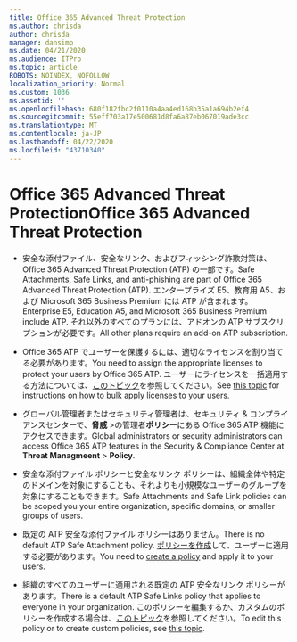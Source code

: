 ```yaml
---
title: Office 365 Advanced Threat Protection
ms.author: chrisda
author: chrisda
manager: dansimp
ms.date: 04/21/2020
ms.audience: ITPro
ms.topic: article
ROBOTS: NOINDEX, NOFOLLOW
localization_priority: Normal
ms.custom: 1036
ms.assetid: ''
ms.openlocfilehash: 680f182fbc2f0110a4aa4ed168b35a1a694b2ef4
ms.sourcegitcommit: 55eff703a17e500681d8fa6a87eb067019ade3cc
ms.translationtype: MT
ms.contentlocale: ja-JP
ms.lasthandoff: 04/22/2020
ms.locfileid: "43710340"
---
```

# <a name="office-365-advanced-threat-protection"></a><span data-ttu-id="a1a62-102">Office 365 Advanced Threat Protection</span><span class="sxs-lookup"><span data-stu-id="a1a62-102">Office 365 Advanced Threat Protection</span></span>

- <span data-ttu-id="a1a62-103">安全な添付ファイル、安全なリンク、およびフィッシング詐欺対策は、Office 365 Advanced Threat Protection (ATP) の一部です。</span><span class="sxs-lookup"><span data-stu-id="a1a62-103">Safe Attachments, Safe Links, and anti-phishing are part of Office 365 Advanced Threat Protection (ATP).</span></span> <span data-ttu-id="a1a62-104">エンタープライズ E5、教育用 A5、および Microsoft 365 Business Premium には ATP が含まれます。</span><span class="sxs-lookup"><span data-stu-id="a1a62-104">Enterprise E5, Education A5, and Microsoft 365 Business Premium include ATP.</span></span> <span data-ttu-id="a1a62-105">それ以外のすべてのプランには、アドオンの ATP サブスクリプションが必要です。</span><span class="sxs-lookup"><span data-stu-id="a1a62-105">All other plans require an add-on ATP subscription.</span></span>

- <span data-ttu-id="a1a62-106">Office 365 ATP でユーザーを保護するには、適切なライセンスを割り当てる必要があります。</span><span class="sxs-lookup"><span data-stu-id="a1a62-106">You need to assign the appropriate licenses to protect your users by Office 365 ATP.</span></span> <span data-ttu-id="a1a62-107">ユーザーにライセンスを一括適用する方法については、[このトピック](https://docs.microsoft.com/office365/admin/subscriptions-and-billing/assign-licenses-to-users)を参照してください。</span><span class="sxs-lookup"><span data-stu-id="a1a62-107">See [this topic](https://docs.microsoft.com/office365/admin/subscriptions-and-billing/assign-licenses-to-users) for instructions on how to bulk apply licenses to your users.</span></span>

- <span data-ttu-id="a1a62-108">グローバル管理者またはセキュリティ管理者は、セキュリティ & コンプライアンスセンターで、**脅威** \>の管理者**ポリシー**にある Office 365 ATP 機能にアクセスできます。</span><span class="sxs-lookup"><span data-stu-id="a1a62-108">Global administrators or security administrators can access Office 365 ATP features in the Security & Compliance Center at **Threat Managmeent** \> **Policy**.</span></span>

- <span data-ttu-id="a1a62-109">安全な添付ファイル ポリシーと安全なリンク ポリシーは、組織全体や特定のドメインを対象にすることも、それよりも小規模なユーザーのグループを対象にすることもできます。</span><span class="sxs-lookup"><span data-stu-id="a1a62-109">Safe Attachments and Safe Link policies can be scoped you your entire organization, specific domains, or smaller groups of users.</span></span>

- <span data-ttu-id="a1a62-110">既定の ATP 安全な添付ファイル ポリシーはありません。</span><span class="sxs-lookup"><span data-stu-id="a1a62-110">There is no default ATP Safe Attachment policy.</span></span> <span data-ttu-id="a1a62-111">[ポリシーを作成](https://docs.microsoft.com/office365/securitycompliance/set-up-atp-safe-attachments-policies)して、ユーザーに適用する必要があります。</span><span class="sxs-lookup"><span data-stu-id="a1a62-111">You need to [create a policy](https://docs.microsoft.com/office365/securitycompliance/set-up-atp-safe-attachments-policies) and apply it to your users.</span></span>

- <span data-ttu-id="a1a62-112">組織のすべてのユーザーに適用される既定の ATP 安全なリンク ポリシーがあります。</span><span class="sxs-lookup"><span data-stu-id="a1a62-112">There is a default ATP Safe Links policy that applies to everyone in your organization.</span></span> <span data-ttu-id="a1a62-113">このポリシーを編集するか、カスタムのポリシーを作成する場合は、[このトピック](https://docs.microsoft.com/office365/securitycompliance/set-up-atp-safe-links-policies)を参照してください。</span><span class="sxs-lookup"><span data-stu-id="a1a62-113">To edit this policy or to create custom policies, see [this topic](https://docs.microsoft.com/office365/securitycompliance/set-up-atp-safe-links-policies).</span></span>
